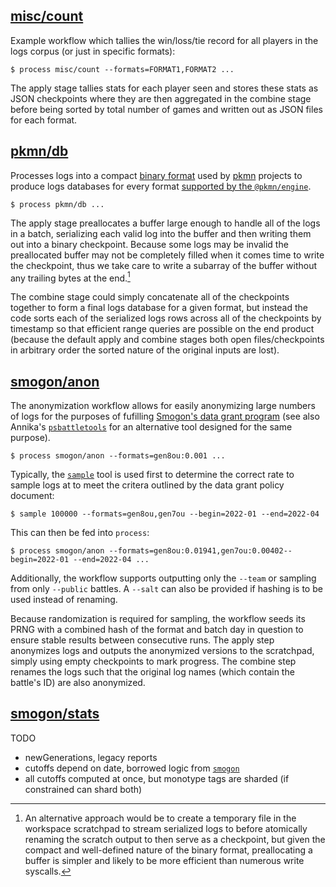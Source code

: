 ## [misc/count](misc/count.ts)

Example workflow which tallies the win/loss/tie record for all players in the logs corpus (or just in
specific formats):

    $ process misc/count --formats=FORMAT1,FORMAT2 ...

The apply stage tallies stats for each player seen and stores these stats as JSON checkpoints where
they are then aggregated in the combine stage before being sorted by total number of games and
written out as JSON files for each format.

## [pkmn/db](pkmn/db.ts)

Processes logs into a compact [binary format](stats/../../stats/BINARY.md) used by
[pkmn](https://pkmn.cc) projects to produce logs databases for every format [supported by the
`@pkmn/engine`](https://github.com/pkmn/engine#status).

    $ process pkmn/db ...

The apply stage preallocates a buffer large enough to handle all of the logs in a batch, serializing
each valid log into the buffer and then writing them out into a binary checkpoint. Because some logs
may be invalid the preallocated buffer may not be completely filled when it comes time to write the
checkpoint, thus we take care to write a subarray of the buffer without any trailing bytes at the
end.[^1]

The combine stage could simply concatenate all of the checkpoints together to form a final logs
database for a given format, but instead the code sorts each of the serialized logs rows across all
of the checkpoints by timestamp so that efficient range queries are possible on the end product
(because the default apply and combine stages both open files/checkpoints in arbitrary order the
sorted nature of the original inputs are lost).

[^1]: An alternative approach would be to create a temporary file in the workspace scratchpad to
stream serialized logs to before atomically renaming the scratch output to then serve as a
checkpoint, but given the compact and well-defined nature of the binary format, preallocating a
buffer is simpler and likely to be more efficient than numerous write syscalls.

## [smogon/anon](smogon/anon.ts)

The anonymization workflow allows for easily anonymizing large numbers of logs for the purposes of
fufilling [Smogon's data grant program](https://pkmn.cc/data-grant-proposal) (see also Annika's
[`psbattletools`](https://github.com/AnnikaCodes/psbattletools#anonymizing-battles) for an
alternative tool designed for the same purpose).

    $ process smogon/anon --formats=gen8ou:0.001 ...

Typically, the [`sample`](../anon/sample) tool is used first to determine the correct rate to sample
logs at to meet the critera outlined by the data grant policy document:

    $ sample 100000 --formats=gen8ou,gen7ou --begin=2022-01 --end=2022-04

This can then be fed into `process`:

    $ process smogon/anon --formats=gen8ou:0.01941,gen7ou:0.00402--begin=2022-01 --end=2022-04 ...

Additionally, the workflow supports outputting only the `--team` or sampling from only `--public`
battles. A `--salt` can also be provided if hashing is to be used instead of renaming.

Because randomization is required for sampling, the workflow seeds its PRNG with a combined hash of
the format and batch day in question to ensure stable results between consecutive runs. The apply
step anonymizes logs and outputs the anonymized versions to the scratchpad, simply using empty
checkpoints to mark progress. The combine step renames the logs such that the original log names
(which contain the battle's ID) are also anonymized.

## [smogon/stats](smogon/stats.ts)

TODO

- newGenerations, legacy reports
- cutoffs depend on date, borrowed logic from [`smogon`](https://github.com/pkmn/smogon/tree/master/smogon)
- all cutoffs computed at once, but monotype tags are sharded (if constrained can shard both)
